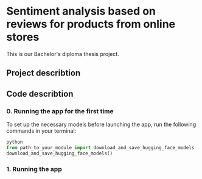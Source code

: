 # Sentiment analysis based on reviews for products from online stores

This is our Bachelor's diploma thesis project.

## Project describtion

## Code describtion
### 0. Running the app for the first time 

To set up the necessary models before launching the app, run the following commands in your terminal:

```python
python
from path_to_your_module import download_and_save_hugging_face_models
download_and_save_hugging_face_models()
```
### 1. Running the app


